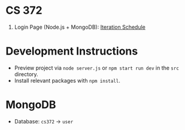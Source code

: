 # CS 372

1. Login Page (Node.js + MongoDB): [Iteration Schedule](https://github.com/benstream/CS372/projects/1)

# Development Instructions

- Preview project via `node server.js` or `npm start run dev` in the `src` directory.
- Install relevant packages with `npm install`.

# MongoDB

- Database: `cs372` → `user`
